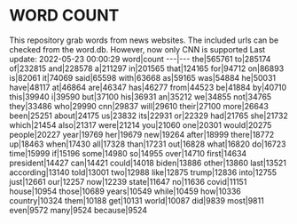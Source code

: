 # WORD COUNT
This repository grab words from news websites. The included urls can be checked from the word.db.
However, now only CNN is supported
Last update: 2022-05-23 00:00:29
word|count
---|---
the|565761
to|285174
of|232815
and|228578
a|211297
in|201565
that|124165
for|94712
on|86893
is|82061
it|74069
said|65598
with|63668
as|59165
was|54884
he|50031
have|48117
at|46864
are|46347
has|46277
from|44523
be|41884
by|40710
this|39940
i|39590
but|37100
his|36931
an|35212
we|34855
not|34765
they|33486
who|29990
cnn|29837
will|29610
their|27100
more|26643
been|25251
about|24175
us|23832
its|22931
or|22329
had|21765
she|21732
which|21454
also|21317
were|21214
you|21060
one|20301
would|20275
people|20227
year|19769
her|19679
new|19264
after|18999
there|18772
up|18463
when|17430
all|17328
than|17231
out|16828
what|16820
do|16723
time|15999
if|15196
some|14980
so|14955
over|14710
first|14634
president|14427
can|14421
could|14018
biden|13886
other|13860
last|13521
according|13140
told|13001
two|12988
like|12875
trump|12836
into|12755
just|12661
our|12257
now|12239
state|11647
no|11636
covid|11151
house|10954
those|10689
years|10549
while|10459
how|10336
country|10324
them|10188
get|10131
world|10087
did|9839
most|9811
even|9572
many|9524
because|9524
